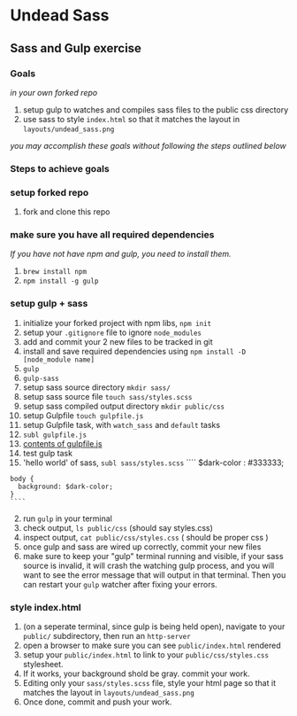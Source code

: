 # Undead Sass

## Sass and Gulp exercise

### Goals

_in your own forked repo_

1. setup gulp to watches and compiles sass files to the public css directory
2. use sass to style `index.html` so that it matches the layout in `layouts/undead_sass.png`

_you may accomplish these goals without following the steps outlined below_

### Steps to achieve goals

### setup forked repo

1. fork and clone this repo

### make sure you have all required dependencies

_If you have not have npm and gulp, you need to install them._

1. `brew install npm`
2. `npm install -g gulp`

### setup gulp + sass

1. initialize your forked project with npm libs, `npm init`
2. setup your `.gitignore` file to ignore `node_modules`
3. add and commit your 2 new files to be tracked in git
4. install and save required dependencies using `npm install -D [node_module name]`
  1. `gulp`
  2. `gulp-sass`
5. setup sass source directory `mkdir sass/`
6. setup sass source file `touch sass/styles.scss`
7. setup sass compiled output directory `mkdir public/css`
8. setup Gulpfile `touch gulpfile.js`
9. setup Gulpfile task, with `watch_sass` and `default` tasks
  1. `subl gulpfile.js`
  2. [contents of gulpfile.js](http://i.imgur.com/ql5LvCO.png)
10. test gulp task
  1. 'hello world' of sass, `subl sass/styles.scss`
    ````
    $dark-color : #333333;
    
    body {
      background: $dark-color;
    }
    ````
  2. run `gulp` in your terminal
  3. check output, `ls public/css` (should say styles.css)
  4. inspect output, `cat public/css/styles.css` ( should be proper css )
11. once gulp and sass are wired up correctly, commit your new files
12. make sure to keep your "gulp" terminal running and visible, if your sass source is invalid, it will crash the watching gulp process, and you will want to see the error message that will output in that terminal. Then you can restart your `gulp` watcher after fixing your errors.

### style index.html

1. (on a seperate terminal, since gulp is being held open), navigate to your `public/` subdirectory, then run an `http-server`
2. open a browser to make sure you can see `public/index.html` rendered
3. setup your `public/index.html` to link to your `public/css/styles.css` stylesheet.
4. If it works, your background shold be gray. commit your work.
5. Editing only your `sass/styles.scss` file, style your html page so that it matches the layout in `layouts/undead_sass.png`
6. Once done, commit and push your work.